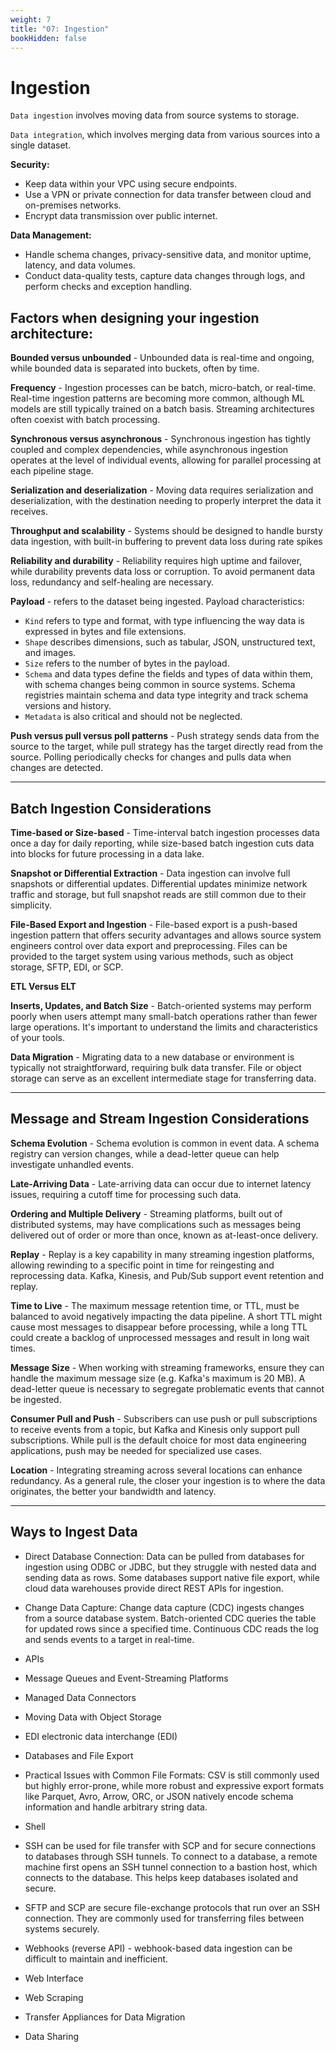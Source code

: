 ```yaml
---
weight: 7
title: "07: Ingestion"
bookHidden: false
---
```


# Ingestion

`Data ingestion` involves moving data from source systems to storage.

`Data integration`, which involves merging data from various sources into a single dataset.

**Security:**

- Keep data within your VPC using secure endpoints.
- Use a VPN or private connection for data transfer between cloud and on-premises networks.
- Encrypt data transmission over public internet.

**Data Management:**

- Handle schema changes, privacy-sensitive data, and monitor uptime, latency, and data volumes.
- Conduct data-quality tests, capture data changes through logs, and perform checks and exception handling.

## Factors when designing your ingestion architecture:

**Bounded versus unbounded** - Unbounded data is real-time and ongoing, while bounded data is separated into buckets, often by time.

**Frequency** - Ingestion processes can be batch, micro-batch, or real-time. Real-time ingestion patterns are becoming more common, although ML models are still typically trained on a batch basis. Streaming architectures often coexist with batch processing.

**Synchronous versus asynchronous** - Synchronous ingestion has tightly coupled and complex dependencies, while asynchronous ingestion operates at the level of individual events, allowing for parallel processing at each pipeline stage.

**Serialization and deserialization** - Moving data requires serialization and deserialization, with the destination needing to properly interpret the data it receives.

**Throughput and scalability** - Systems should be designed to handle bursty data ingestion, with built-in buffering to prevent data loss during rate spikes

**Reliability and durability** - Reliability requires high uptime and failover, while durability prevents data loss or corruption. To avoid permanent data loss, redundancy and self-healing are necessary.

**Payload** -  refers to the dataset being ingested. Payload characteristics:
- `Kind` refers to type and format, with type influencing the way data is expressed in bytes and file extensions.
- `Shape` describes dimensions, such as tabular, JSON, unstructured text, and images.
- `Size` refers to the number of bytes in the payload.
- `Schema` and data types define the fields and types of data within them, with schema changes being common in source systems. Schema registries maintain schema and data type integrity and track schema versions and history.
- `Metadata` is also critical and should not be neglected.

**Push versus pull versus poll patterns** - Push strategy sends data from the source to the target, while pull strategy has the target directly read from the source. Polling periodically checks for changes and pulls data when changes are detected.

---
## Batch Ingestion Considerations

**Time-based or Size-based** - Time-interval batch ingestion processes data once a day for daily reporting, while size-based batch ingestion cuts data into blocks for future processing in a data lake.

**Snapshot or Differential Extraction** - Data ingestion can involve full snapshots or differential updates. Differential updates minimize network traffic and storage, but full snapshot reads are still common due to their simplicity.

**File-Based Export and Ingestion** - File-based export is a push-based ingestion pattern that offers security advantages and allows source system engineers control over data export and preprocessing. Files can be provided to the target system using various methods, such as object storage, SFTP, EDI, or SCP.

**ETL Versus ELT**

**Inserts, Updates, and Batch Size** - Batch-oriented systems may perform poorly when users attempt many small-batch operations rather than fewer large operations. It's important to understand the limits and characteristics of your tools.

**Data Migration** - Migrating data to a new database or environment is typically not straightforward, requiring bulk data transfer. File or object storage can serve as an excellent intermediate stage for transferring data.

---
## Message and Stream Ingestion Considerations


**Schema Evolution** - Schema evolution is common in event data. A schema registry can version changes, while a dead-letter queue can help investigate unhandled events.

**Late-Arriving Data** - Late-arriving data can occur due to internet latency issues, requiring a cutoff time for processing such data.

**Ordering and Multiple Delivery** - Streaming platforms, built out of distributed systems, may have complications such as messages being delivered out of order or more than once, known as at-least-once delivery.

**Replay** - Replay is a key capability in many streaming ingestion platforms, allowing rewinding to a specific point in time for reingesting and reprocessing data. Kafka, Kinesis, and Pub/Sub support event retention and replay.

**Time to Live** - The maximum message retention time, or TTL, must be balanced to avoid negatively impacting the data pipeline. A short TTL might cause most messages to disappear before processing, while a long TTL could create a backlog of unprocessed messages and result in long wait times.

**Message Size** - When working with streaming frameworks, ensure they can handle the maximum message size (e.g. Kafka's maximum is 20 MB). A dead-letter queue is necessary to segregate problematic events that cannot be ingested.

**Consumer Pull and Push** - Subscribers can use push or pull subscriptions to receive events from a topic, but Kafka and Kinesis only support pull subscriptions. While pull is the default choice for most data engineering applications, push may be needed for specialized use cases.

**Location** - Integrating streaming across several locations can enhance redundancy. As a general rule, the closer your ingestion is to where the data originates, the better your bandwidth and latency.

---
## Ways to Ingest Data


- Direct Database Connection: Data can be pulled from databases for ingestion using ODBC or JDBC, but they struggle with nested data and sending data as rows. Some databases support native file export, while cloud data warehouses provide direct REST APIs for ingestion.

- Change Data Capture: Change data capture (CDC) ingests changes from a source database system. Batch-oriented CDC queries the table for updated rows since a specified time. Continuous CDC reads the log and sends events to a target in real-time.

- APIs

- Message Queues and Event-Streaming Platforms

- Managed Data Connectors

- Moving Data with Object Storage
 
- EDI electronic data interchange (EDI)

- Databases and File Export

- Practical Issues with Common File Formats: CSV is still commonly used but highly error-prone, while more robust and expressive export formats like Parquet, Avro, Arrow, ORC, or JSON natively encode schema information and handle arbitrary string data.

- Shell

- SSH can be used for file transfer with SCP and for secure connections to databases through SSH tunnels. To connect to a database, a remote machine first opens an SSH tunnel connection to a bastion host, which connects to the database. This helps keep databases isolated and secure.

- SFTP and SCP are secure file-exchange protocols that run over an SSH connection. They are commonly used for transferring files between systems securely. 

- Webhooks (reverse API) - webhook-based data ingestion can be difficult to maintain and inefficient.

- Web Interface

- Web Scraping

- Transfer Appliances for Data Migration

- Data Sharing
